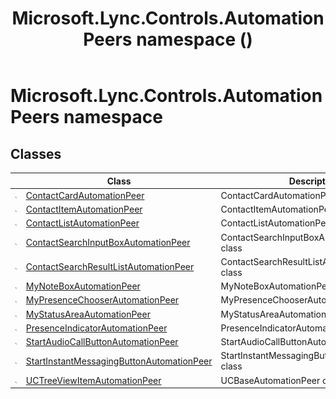 ﻿---
title: Microsoft.Lync.Controls.AutomationPeers namespace ()
TOCTitle: '@NoTitle'
ms:assetid: N:Microsoft.Lync.Controls.AutomationPeers_DI_3_UC_OCS14MrefLyncWPF
ms:mtpsurl: https://msdn.microsoft.com/en-us/library/microsoft.lync.controls.automationpeers_di_3_uc_ocs14mreflyncwpf(v=office.15)
ms:contentKeyID: 48599405
ms.date: 07/28/2014
mtps_version: v=office.15
f1_keywords:
- Microsoft.Lync.Controls.AutomationPeers
dev_langs:
- CSharp
- JScript
- VB
- other
---

# Microsoft.Lync.Controls.AutomationPeers namespace

## Classes

<table>
<thead>
<tr class="header">
<th> </th>
<th>Class</th>
<th>Description</th>
</tr>
</thead>
<tbody>
<tr class="odd">
<td><img src="images/Hh380319.pubclass(Office.15).gif" title="Public class" alt="Public class" /></td>
<td><a href="contactcardautomationpeer-class-microsoft-lync-controls-automationpeers_1.md">ContactCardAutomationPeer</a></td>
<td>ContactCardAutomationPeer class</td>
</tr>
<tr class="even">
<td><img src="images/Hh380319.pubclass(Office.15).gif" title="Public class" alt="Public class" /></td>
<td><a href="contactitemautomationpeer-class-microsoft-lync-controls-automationpeers_1.md">ContactItemAutomationPeer</a></td>
<td>ContactItemAutomationPeer class</td>
</tr>
<tr class="odd">
<td><img src="images/Hh380319.pubclass(Office.15).gif" title="Public class" alt="Public class" /></td>
<td><a href="contactlistautomationpeer-class-microsoft-lync-controls-automationpeers_1.md">ContactListAutomationPeer</a></td>
<td>ContactListAutomationPeer class</td>
</tr>
<tr class="even">
<td><img src="images/Hh380319.pubclass(Office.15).gif" title="Public class" alt="Public class" /></td>
<td><a href="contactsearchinputboxautomationpeer-class-microsoft-lync-controls-automationpeers_1.md">ContactSearchInputBoxAutomationPeer</a></td>
<td>ContactSearchInputBoxAutomationPeer class</td>
</tr>
<tr class="odd">
<td><img src="images/Hh380319.pubclass(Office.15).gif" title="Public class" alt="Public class" /></td>
<td><a href="contactsearchresultlistautomationpeer-class-microsoft-lync-controls-automationpeers_1.md">ContactSearchResultListAutomationPeer</a></td>
<td>ContactSearchResultListAutomationPeer class</td>
</tr>
<tr class="even">
<td><img src="images/Hh380319.pubclass(Office.15).gif" title="Public class" alt="Public class" /></td>
<td><a href="mynoteboxautomationpeer-class-microsoft-lync-controls-automationpeers_1.md">MyNoteBoxAutomationPeer</a></td>
<td>MyNoteBoxAutomationPeer class</td>
</tr>
<tr class="odd">
<td><img src="images/Hh380319.pubclass(Office.15).gif" title="Public class" alt="Public class" /></td>
<td><a href="mypresencechooserautomationpeer-class-microsoft-lync-controls-automationpeers_1.md">MyPresenceChooserAutomationPeer</a></td>
<td>MyPresenceChooserAutomationPeer class</td>
</tr>
<tr class="even">
<td><img src="images/Hh380319.pubclass(Office.15).gif" title="Public class" alt="Public class" /></td>
<td><a href="mystatusareaautomationpeer-class-microsoft-lync-controls-automationpeers_1.md">MyStatusAreaAutomationPeer</a></td>
<td>MyStatusAreaAutomationPeer class</td>
</tr>
<tr class="odd">
<td><img src="images/Hh380319.pubclass(Office.15).gif" title="Public class" alt="Public class" /></td>
<td><a href="presenceindicatorautomationpeer-class-microsoft-lync-controls-automationpeers_1.md">PresenceIndicatorAutomationPeer</a></td>
<td>PresenceIndicatorAutomationPeer class</td>
</tr>
<tr class="even">
<td><img src="images/Hh380319.pubclass(Office.15).gif" title="Public class" alt="Public class" /></td>
<td><a href="startaudiocallbuttonautomationpeer-class-microsoft-lync-controls-automationpeers_1.md">StartAudioCallButtonAutomationPeer</a></td>
<td>StartAudioCallButtonAutomationPeer class</td>
</tr>
<tr class="odd">
<td><img src="images/Hh380319.pubclass(Office.15).gif" title="Public class" alt="Public class" /></td>
<td><a href="startinstantmessagingbuttonautomationpeer-class-microsoft-lync-controls-automationpeers_1.md">StartInstantMessagingButtonAutomationPeer</a></td>
<td>StartInstantMessagingButtonAutomationPeer class</td>
</tr>
<tr class="even">
<td><img src="images/Hh380319.pubclass(Office.15).gif" title="Public class" alt="Public class" /></td>
<td><a href="uctreeviewitemautomationpeer-class-microsoft-lync-controls-automationpeers_1.md">UCTreeViewItemAutomationPeer</a></td>
<td>UCBaseAutomationPeer class</td>
</tr>
</tbody>
</table>

